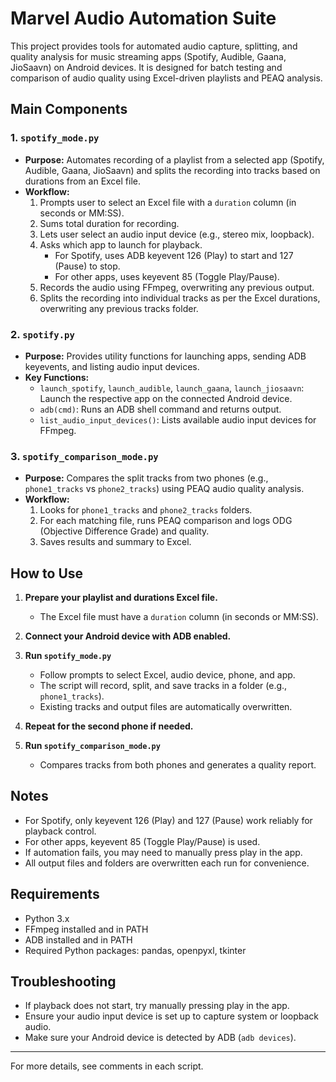 # Marvel Audio Automation Suite

This project provides tools for automated audio capture, splitting, and quality analysis for music streaming apps (Spotify, Audible, Gaana, JioSaavn) on Android devices. It is designed for batch testing and comparison of audio quality using Excel-driven playlists and PEAQ analysis.

## Main Components

### 1. `spotify_mode.py`
- **Purpose:** Automates recording of a playlist from a selected app (Spotify, Audible, Gaana, JioSaavn) and splits the recording into tracks based on durations from an Excel file.
- **Workflow:**
  1. Prompts user to select an Excel file with a `duration` column (in seconds or MM:SS).
  2. Sums total duration for recording.
  3. Lets user select an audio input device (e.g., stereo mix, loopback).
  4. Asks which app to launch for playback.
     - For Spotify, uses ADB keyevent 126 (Play) to start and 127 (Pause) to stop.
     - For other apps, uses keyevent 85 (Toggle Play/Pause).
  5. Records the audio using FFmpeg, overwriting any previous output.
  6. Splits the recording into individual tracks as per the Excel durations, overwriting any previous tracks folder.

### 2. `spotify.py`
- **Purpose:** Provides utility functions for launching apps, sending ADB keyevents, and listing audio input devices.
- **Key Functions:**
  - `launch_spotify`, `launch_audible`, `launch_gaana`, `launch_jiosaavn`: Launch the respective app on the connected Android device.
  - `adb(cmd)`: Runs an ADB shell command and returns output.
  - `list_audio_input_devices()`: Lists available audio input devices for FFmpeg.

### 3. `spotify_comparison_mode.py`
- **Purpose:** Compares the split tracks from two phones (e.g., `phone1_tracks` vs `phone2_tracks`) using PEAQ audio quality analysis.
- **Workflow:**
  1. Looks for `phone1_tracks` and `phone2_tracks` folders.
  2. For each matching file, runs PEAQ comparison and logs ODG (Objective Difference Grade) and quality.
  3. Saves results and summary to Excel.

## How to Use

1. **Prepare your playlist and durations Excel file.**
   - The Excel file must have a `duration` column (in seconds or MM:SS).

2. **Connect your Android device with ADB enabled.**

3. **Run `spotify_mode.py`**
   - Follow prompts to select Excel, audio device, phone, and app.
   - The script will record, split, and save tracks in a folder (e.g., `phone1_tracks`).
   - Existing tracks and output files are automatically overwritten.

4. **Repeat for the second phone if needed.**

5. **Run `spotify_comparison_mode.py`**
   - Compares tracks from both phones and generates a quality report.

## Notes
- For Spotify, only keyevent 126 (Play) and 127 (Pause) work reliably for playback control.
- For other apps, keyevent 85 (Toggle Play/Pause) is used.
- If automation fails, you may need to manually press play in the app.
- All output files and folders are overwritten each run for convenience.

## Requirements
- Python 3.x
- FFmpeg installed and in PATH
- ADB installed and in PATH
- Required Python packages: pandas, openpyxl, tkinter

## Troubleshooting
- If playback does not start, try manually pressing play in the app.
- Ensure your audio input device is set up to capture system or loopback audio.
- Make sure your Android device is detected by ADB (`adb devices`).

---

For more details, see comments in each script.
